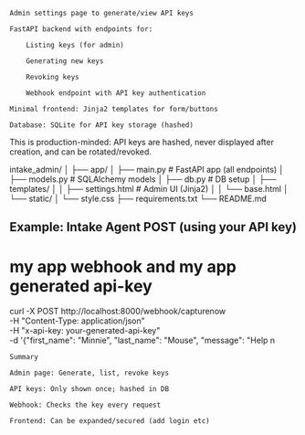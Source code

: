     Admin settings page to generate/view API keys

    FastAPI backend with endpoints for:

        Listing keys (for admin)

        Generating new keys

        Revoking keys

        Webhook endpoint with API key authentication

    Minimal frontend: Jinja2 templates for form/buttons

    Database: SQLite for API key storage (hashed)

This is production-minded: API keys are hashed, never displayed after creation, and can be rotated/revoked.

intake_admin/
│
├── app/
│   ├── main.py          # FastAPI app (all endpoints)
│   ├── models.py        # SQLAlchemy models
│   ├── db.py            # DB setup
│   ├── templates/
│   │    ├── settings.html    # Admin UI (Jinja2)
│   │    └── base.html
│   └── static/
│        └── style.css
├── requirements.txt
└── README.md


## Example: Intake Agent POST (using your API key)

# my app webhook and my app generated api-key
curl -X POST http://localhost:8000/webhook/capturenow \
    -H "Content-Type: application/json" \
    -H "x-api-key: your-generated-api-key" \
    -d '{"first_name": "Minnie", "last_name": "Mouse", "message": "Help n

    Summary

    Admin page: Generate, list, revoke keys

    API keys: Only shown once; hashed in DB

    Webhook: Checks the key every request

    Frontend: Can be expanded/secured (add login etc)